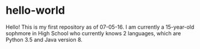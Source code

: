 # hello-world
Hello! This is my first repository as of 07-05-16. I am currently a 15-year-old sophmore in High School who currently knows 2 languages, which are Python 3.5 and Java version 8.
 
